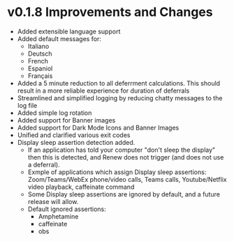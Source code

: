 # v0.1.8 Improvements and Changes
- Added extensible language support
- Added default messages for:
    - Italiano
    - Deutsch
    - French
    - Espaniol
    - Français
- Added a 5 minute reduction to all deferrment calculations. This should result in a more reliable experience for duration of deferrals
- Streamlined and simplified logging by reducing chatty messages to the log file
- Added simple log rotation
- Added support for Banner images
- Added support for Dark Mode Icons and Banner Images
- Unified and clarified various exit codes
- Display sleep assertion detection added.
    - If an application has told your computer "don't sleep the display" then this is detected, and Renew does not trigger (and does not use a deferral).
    - Exmple of applications which assign Display sleep assertions: Zoom/Teams/WebEx phone/video calls, Teams calls, Youtube/Netflix video playback, caffeinate command
    - Some Display sleep assertions are ignored by default, and a future release will allow.
     - Default ignored assertions:
        - Amphetamine
        - caffeinate
        - obs
